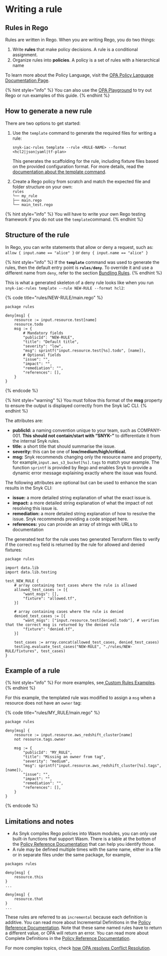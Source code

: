 # Writing a rule

## Rules in Rego

Rules are written in Rego. When you are writing Rego, you do two things:

1. Write **rules** that make policy decisions. A rule is a conditional assignment.
2. Organize rules into **policies**. A policy is a set of rules with a hierarchical name

To learn more about the Policy Language, visit the [OPA Policy Language Documentation Page](https://www.openpolicyagent.org/docs/latest/policy-language/).

{% hint style="info" %}
You can also use the [OPA Playground](https://play.openpolicyagent.org) to try out Rego or run examples of this guide.
{% endhint %}

## How to generate a new rule

There are two options to get started:

1.  Use the `template` command to generate the required files for writing a rule:

    ```
    snyk-iac-rules template --rule <RULE-NAME> --format <hcl2|json|yaml|tf-plan>
    ```

    This generates the scaffolding for the rule, including fixture files based on the provided configuration format. For more details, read the [documentation about the template command](../sdk-reference.md#template-options).
2. Create a Rego policy from scratch and match the expected file and folder structure on your own:\
   `rules`\
   `└── my_rule`\
   `├── main.rego`\
   `└── main_test.rego`

{% hint style="info" %}
You will have to write your own Rego testing framework if you do not use the `template`command.
{% endhint %}

## Structure of the rule

In Rego, you can write statements that allow or deny a request, such as:\
`allow { input.name == "alice" }` or `deny { input.name == "alice" }`

{% hint style="info" %}
If the **`template`** command was used to generate the rules, then the default entry point is **`rules/deny`**. To override it and use a different name from `deny`, refer to the section [Bundling Rules](bundling-rules.md).
{% endhint %}

This is what a generated skeleton of a deny rule looks like when you run `snyk-iac-rules template --rule NEW-RULE --format hcl2`:

{% code title="rules/NEW-RULE/main.rego" %}
```
package rules

deny[msg] {
	resource := input.resource.test[name]
	resource.todo
	msg := {
		# Mandatory fields
		"publicId": "NEW-RULE",
		"title": "Default title",
		"severity": "low",
		"msg": sprintf("input.resource.test[%s].todo", [name]),
		# Optional fields
		"issue": "",
		"impact": "",
		"remediation": "",
		"references": [],
	}
}
```
{% endcode %}

{% hint style="warning" %}
You must follow this format of the **msg** property to ensure the output is displayed correctly from the Snyk IaC CLI.
{% endhint %}

The attributes are:

* **publicId:** a naming convention unique to your team, such as COMPANY-001. **This should not contain/start with “SNYK-”** to differentiate it from the internal Snyk rules.
* **title:** a short title that should summarise the issue.
* **severity:** this can be one of **low/medium/high/critical.**
* **msg:** Snyk recommends changing only the resource name and property, for example,`input.aws_s3_bucket[%s].tags` to match your example. The function `sprintf` is provided by Rego and enables Snyk to provide a dynamic error message explaining exactly where the issue was found.

The following attributes are optional but can be used to enhance the scan results in the Snyk CLI:

* **issue:** a more detailed string explanation of what the exact issue is.
* **impact:** a more detailed string explanation of what the impact of not resolving this issue is.
* **remediation:** a more detailed string explanation of how to resolve the issue. Snyk recommends providing a code snippet here.
* **references:** you can provide an array of strings with URLs to documentation

The generated test for the rule uses two generated Terraform files to verify if the correct `msg` field is returned by the rule for allowed and denied fixtures:

```
package rules

import data.lib
import data.lib.testing

test_NEW_RULE {
	# array containing test cases where the rule is allowed
	allowed_test_cases := [{
		"want_msgs": [],
		"fixture": "allowed.tf",
	}]

	# array containing cases where the rule is denied
	denied_test_cases := [{
		"want_msgs": ["input.resource.test[denied].todo"], # verifies that the correct msg is returned by the denied rule
		"fixture": "denied.tf",
	}]

	test_cases := array.concat(allowed_test_cases, denied_test_cases)
	testing.evaluate_test_cases("NEW-RULE", "./rules/NEW-RULE/fixtures", test_cases)
}
```

## Example of a rule

{% hint style="info" %}
For more examples, see[ Custom Rules Examples](examples-of-iac-custom-rules.md).
{% endhint %}

For this example, the templated rule was modified to assign a `msg` when a resource does not have an `owner` tag:

{% code title="rules/MY_RULE/main.rego" %}
```
package rules

deny[msg] {
    resource := input.resource.aws_redshift_cluster[name]
    not resource.tags.owner
	
    msg := {
        "publicId": "MY_RULE",
        "title": "Missing an owner from tag",
        "severity": "medium",
        "msg": sprintf("input.resource.aws_redshift_cluster[%s].tags", [name]),
        "issue": "",
        "impact": "",
        "remediation": "",
        "references": [],
    }
}
```
{% endcode %}

## Limitations and notes

* As Snyk compiles Rego policies into Wasm modules, you can only use built-in functions that support Wasm. There is a table at the bottom of the [Policy Reference Documentation](https://www.openpolicyagent.org/docs/latest/policy-reference/) that can help you identify those.
* A rule may be defined multiple times with the same name, either in a file or in separate files under the same package, for example,

```
packages rules

deny[msg] {
    resource.this
}
...

deny[msg] {
    resource.that
}
...
```

These rules are referred to as `incremental` because each definition is additive. You can read more about Incremental Definitions in the [Policy Reference Documentation](https://www.openpolicyagent.org/docs/latest/policy-language/#incremental-definitions). Note that these same named rules have to return a different value, or OPA will return an error. You can read more about Complete Definitions in the [Policy Reference Documentation](https://www.openpolicyagent.org/docs/latest/policy-language/#complete-definitions).

For more complex topics, check [how OPA resolves Conflict Resolution](https://www.openpolicyagent.org/docs/latest/faq/#conflict-resolution).
